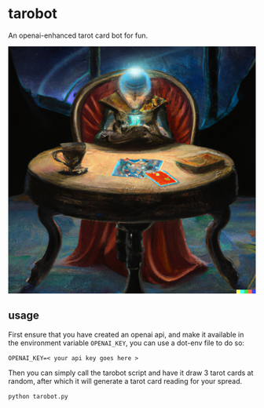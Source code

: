 # tarobot
An openai-enhanced tarot card bot for fun.

![dall-e oil painting of a fortune-telling robot reading a tarot card spread while sitting at a round table with a glowing crystal ball in a dark room](docs/tarobot%20portrait.png)

## usage
First ensure that you have created an openai api, and make it available in the environment variable
`OPENAI_KEY`, you can use a dot-env file to do so:
```env
OPENAI_KEY=< your api key goes here >
```

Then you can simply call the tarobot script and have it draw 3 tarot cards at random, after which
it will generate a tarot card reading for your spread.
```sh
python tarobot.py
```
